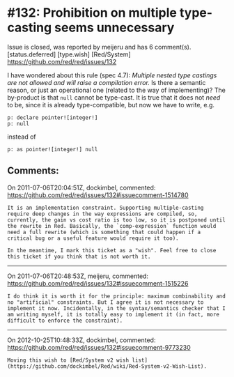 
#132: Prohibition on multiple type-casting seems unnecessary
================================================================================
Issue is closed, was reported by meijeru and has 6 comment(s).
[status.deferred] [type.wish] [Red/System]
<https://github.com/red/red/issues/132>

I have wondered about this rule (spec 4.7): _Multiple nested type castings are not allowed and will raise a compilation error._
Is there a semantic reason, or just an operational one (related to the way of implementing)? The by-product is that `null` cannot be type-cast. It is true that it does not _need_ to be, since it is already type-compatible, but now we have to write, e.g.

```
p: declare pointer![integer!]
p: null
```

instead of

```
p: as pointer![integer!] null
```



Comments:
--------------------------------------------------------------------------------

On 2011-07-06T20:04:51Z, dockimbel, commented:
<https://github.com/red/red/issues/132#issuecomment-1514780>

    It is an implementation constraint. Supporting multiple-casting require deep changes in the way expressions are compiled, so, currently, the gain vs cost ratio is too low, so it is postponed until the rewrite in Red. Basically, the `comp-expression` function would need a full rewrite (which is something that could happen if a critical bug or a useful feature would require it too).
    
    In the meantime, I mark this ticket as a "wish". Feel free to close this ticket if you think that is not worth it.

--------------------------------------------------------------------------------

On 2011-07-06T20:48:53Z, meijeru, commented:
<https://github.com/red/red/issues/132#issuecomment-1515226>

    I do think it is worth it for the principle: maximum combinability and no "artificial" constraints. But I agree it is not necessary to implement it now. Incidentally, in the syntax/semantics checker that I am writing myself, it is totally easy to implement it (in fact, more difficult to enforce the constraint).

--------------------------------------------------------------------------------

On 2012-10-25T10:48:33Z, dockimbel, commented:
<https://github.com/red/red/issues/132#issuecomment-9773230>

    Moving this wish to [Red/System v2 wish list](https://github.com/dockimbel/Red/wiki/Red-System-v2-Wish-List).

